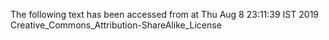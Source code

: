 The following text has been accessed from at Thu Aug 8 23:11:39 IST 2019
Creative_Commons_Attribution-ShareAlike_License
